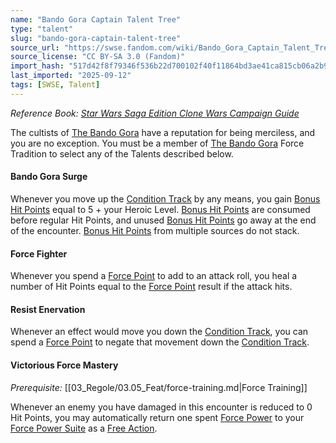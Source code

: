 ```yaml
---
name: "Bando Gora Captain Talent Tree"
type: "talent"
slug: "bando-gora-captain-talent-tree"
source_url: "https://swse.fandom.com/wiki/Bando_Gora_Captain_Talent_Tree"
source_license: "CC BY-SA 3.0 (Fandom)"
import_hash: "517d42f8f79346f536b22d700102f40f11864bd3ae41ca815cb06a2b9f88c8e5"
last_imported: "2025-09-12"
tags: [SWSE, Talent]
---
```

*Reference Book: [Star Wars Saga Edition Clone Wars Campaign Guide](https://swse.fandom.com/wiki/Star_Wars_Saga_Edition_Clone_Wars_Campaign_Guide)*

The cultists of [The Bando Gora](https://swse.fandom.com/wiki/The_Bando_Gora) have a reputation for being merciless, and you are no exception. You must be a member of [The Bando Gora](https://swse.fandom.com/wiki/The_Bando_Gora) Force Tradition to select any of the Talents described below.

#### **Bando Gora Surge**
Whenever you move up the [Condition Track](https://swse.fandom.com/wiki/Condition_Track) by any means, you gain [Bonus Hit Points](https://swse.fandom.com/wiki/Bonus_Hit_Points) equal to 5 + your Heroic Level. [Bonus Hit Points](https://swse.fandom.com/wiki/Bonus_Hit_Points) are consumed before regular Hit Points, and unused [Bonus Hit Points](https://swse.fandom.com/wiki/Bonus_Hit_Points) go away at the end of the encounter. [Bonus Hit Points](https://swse.fandom.com/wiki/Bonus_Hit_Points) from multiple sources do not stack.

#### **Force Fighter**
Whenever you spend a [Force Point](https://swse.fandom.com/wiki/Force_Point) to add to an attack roll, you heal a number of Hit Points equal to the [Force Point](https://swse.fandom.com/wiki/Force_Point) result if the attack hits.

#### **Resist Enervation**
Whenever an effect would move you down the [Condition Track](https://swse.fandom.com/wiki/Condition_Track), you can spend a [Force Point](https://swse.fandom.com/wiki/Force_Point) to negate that movement down the [Condition Track](https://swse.fandom.com/wiki/Condition_Track).

#### **Victorious Force Mastery**
*Prerequisite:* [[03_Regole/03.05_Feat/force-training.md|Force Training]]

Whenever an enemy you have damaged in this encounter is reduced to 0 Hit Points, you may automatically return one spent [Force Power](https://swse.fandom.com/wiki/Force_Power) to your [Force Power Suite](https://swse.fandom.com/wiki/Force_Power_Suite) as a [Free Action](https://swse.fandom.com/wiki/Free_Action).